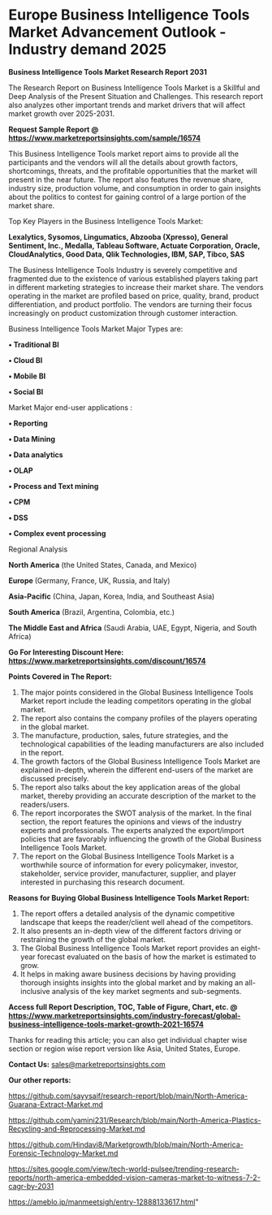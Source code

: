  # Europe Business Intelligence Tools Market Advancement Outlook - Industry demand 2025

<strong>Business Intelligence Tools Market Research Report 2031</strong>

The Research Report on Business Intelligence Tools Market is a Skillful and Deep Analysis of the Present Situation and Challenges. This research report also analyzes other important trends and market drivers that will affect market growth over 2025-2031.

<strong>Request Sample Report @ <a href=https://www.marketreportsinsights.com/sample/16574>https://www.marketreportsinsights.com/sample/16574</a></strong>

This Business Intelligence Tools market report aims to provide all the participants and the vendors will all the details about growth factors, shortcomings, threats, and the profitable opportunities that the market will present in the near future. The report also features the revenue share, industry size, production volume, and consumption in order to gain insights about the politics to contest for gaining control of a large portion of the market share.

Top Key Players in the Business Intelligence Tools Market:

<strong>Lexalytics, Sysomos, Lingumatics, Abzooba (Xpresso), General Sentiment, Inc., Medalla, Tableau Software, Actuate Corporation, Oracle, CloudAnalytics, Good Data, Qlik Technologies, IBM, SAP, Tibco, SAS</strong>

The Business Intelligence Tools Industry is severely competitive and fragmented due to the existence of various established players taking part in different marketing strategies to increase their market share. The vendors operating in the market are profiled based on price, quality, brand, product differentiation, and product portfolio. The vendors are turning their focus increasingly on product customization through customer interaction.

Business Intelligence Tools Market Major Types are:

<strong>• Traditional BI

• Cloud BI

• Mobile BI

• Social BI</strong>

Market Major end-user applications :

<strong>• Reporting

• Data Mining

• Data analytics

• OLAP

• Process and Text mining

• CPM

• DSS

• Complex event processing</strong>

Regional Analysis

</u><strong><b>North America</b></strong> (the United States, Canada, and Mexico)

<strong><b>Europe </b></strong>(Germany, France, UK, Russia, and Italy)

<strong><b>Asia-Pacific</b></strong> (China, Japan, Korea, India, and Southeast Asia)

<strong><b>South America</b></strong> (Brazil, Argentina, Colombia, etc.)

<strong><b>The Middle East and Africa</b></strong> (Saudi Arabia, UAE, Egypt, Nigeria, and South Africa)

<strong>Go For Interesting Discount Here: <a href=https://www.marketreportsinsights.com/discount/16574>https://www.marketreportsinsights.com/discount/16574</a></strong>

<strong>Points Covered in The Report:</strong>
<ol>
  <li>The major points considered in the Global Business Intelligence Tools Market report include the leading competitors operating in the global market.</li>
  <li>The report also contains the company profiles of the players operating in the global market.</li>
  <li>The manufacture, production, sales, future strategies, and the technological capabilities of the leading manufacturers are also included in the report.</li>
  <li>The growth factors of the Global Business Intelligence Tools Market are explained in-depth, wherein the different end-users of the market are discussed precisely.</li>
  <li>The report also talks about the key application areas of the global market, thereby providing an accurate description of the market to the readers/users.</li>
  <li>The report incorporates the SWOT analysis of the market. In the final section, the report features the opinions and views of the industry experts and professionals. The experts analyzed the export/import policies that are favorably influencing the growth of the Global Business Intelligence Tools Market.</li>
  <li>The report on the Global Business Intelligence Tools Market is a worthwhile source of information for every policymaker, investor, stakeholder, service provider, manufacturer, supplier, and player interested in purchasing this research document.</li>
</ol>
<strong>Reasons for Buying Global Business Intelligence Tools Market Report:</strong>

<ol>
  <li>The report offers a detailed analysis of the dynamic competitive landscape that keeps the reader/client well ahead of the competitors.</li>
  <li>It also presents an in-depth view of the different factors driving or restraining the growth of the global market.</li>
  <li>The Global Business Intelligence Tools Market report provides an eight-year forecast evaluated on the basis of how the market is estimated to grow.</li>
  <li>It helps in making aware business decisions by having providing thorough insights insights into the global market and by making an all-inclusive analysis of the key market segments and sub-segments.</li>
</ol>
<strong>Access full Report Description, TOC, Table of Figure, Chart, etc. @ <a href=https://www.marketreportsinsights.com/industry-forecast/global-business-intelligence-tools-market-growth-2021-16574>https://www.marketreportsinsights.com/industry-forecast/global-business-intelligence-tools-market-growth-2021-16574</a></strong>


Thanks for reading this article; you can also get individual chapter wise section or region wise report version like Asia, United States, Europe.

<strong>Contact Us:</strong>
sales@marketreportsinsights.com

<strong>Our other reports:</strong>

<a href=https://github.com/sayysaif/research-report/blob/main/North-America-Guarana-Extract-Market.md>https://github.com/sayysaif/research-report/blob/main/North-America-Guarana-Extract-Market.md</a>

<a href=https://github.com/yamini231/Research/blob/main/North-America-Plastics-Recycling-and-Reprocessing-Market.md>https://github.com/yamini231/Research/blob/main/North-America-Plastics-Recycling-and-Reprocessing-Market.md</a>

<a href=https://github.com/Hindavi8/Marketgrowth/blob/main/North-America-Forensic-Technology-Market.md>https://github.com/Hindavi8/Marketgrowth/blob/main/North-America-Forensic-Technology-Market.md</a>

<a href=https://sites.google.com/view/tech-world-pulsee/trending-research-reports/north-america-embedded-vision-cameras-market-to-witness-7-2-cagr-by-2031>https://sites.google.com/view/tech-world-pulsee/trending-research-reports/north-america-embedded-vision-cameras-market-to-witness-7-2-cagr-by-2031</a>

<a href=https://ameblo.jp/manmeetsigh/entry-12888133617.html>https://ameblo.jp/manmeetsigh/entry-12888133617.html</a>"
